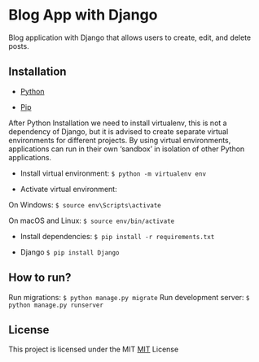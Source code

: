 # Blog App with Django

Blog application with Django that allows users to create, edit, and delete posts.

## Installation
- [Python](https://www.python.org/downloads/)

- [Pip](https://pip.pypa.io/en/stable/)

After Python Installation we need to install virtualenv, this is not a dependency of Django, but it is advised to create separate virtual environments for different projects. By using virtual environments, applications can run in their own ‘sandbox’ in isolation of other Python applications.

- Install virtual environment: ``` $ python -m virtualenv env ```

- Activate virtual environment:  

On Windows:
``` $ source env\Scripts\activate ```  

On macOS and Linux:
``` $ source env/bin/activate ```  

- Install dependencies: ```$ pip install -r requirements.txt ```  

- Django ``` $ pip install Django ```

## How to run?
Run migrations: ``` $ python manage.py migrate ```
Run development server: ``` $ python manage.py runserver ```

## License
This project is licensed under the MIT [MIT](https://choosealicense.com/licenses/mit/) License

